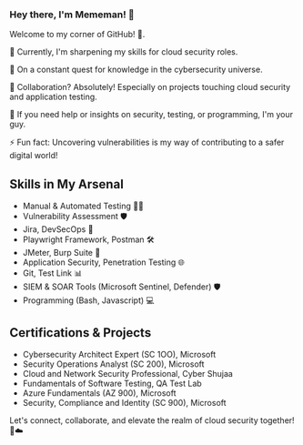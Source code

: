 ### Hey there, I'm Mememan! 👋

Welcome to my corner of GitHub! 🚀.

🔭 Currently, I'm sharpening my skills for cloud security roles.

🌱 On a constant quest for knowledge in the cybersecurity universe.

👯 Collaboration? Absolutely! Especially on projects touching cloud security and application testing.

🤔 If you need help or insights on security, testing, or programming, I'm your guy.

⚡ Fun fact: Uncovering vulnerabilities is my way of contributing to a safer digital world!

## Skills in My Arsenal
- Manual & Automated Testing 🕵️‍♂️
- Vulnerability Assessment 🛡️
- Jira, DevSecOps 🚀
- Playwright Framework, Postman 🛠️
- JMeter, Burp Suite 🔧
- Application Security, Penetration Testing 🌐
- Git, Test Link 📊
- SIEM & SOAR Tools (Microsoft Sentinel, Defender) 🛡️
- Programming (Bash, Javascript) 💻


## Certifications & Projects
- Cybersecurity Architect Expert (SC 1OO), Microsoft
- Security Operations Analyst (SC 200), Microsoft
- Cloud and Network Security Professional, Cyber Shujaa
- Fundamentals of Software Testing, QA Test Lab
- Azure Fundamentals (AZ 900), Microsoft
- Security, Compliance and Identity (SC 900), Microsoft

Let's connect, collaborate, and elevate the realm of cloud security together! 💪☁️
